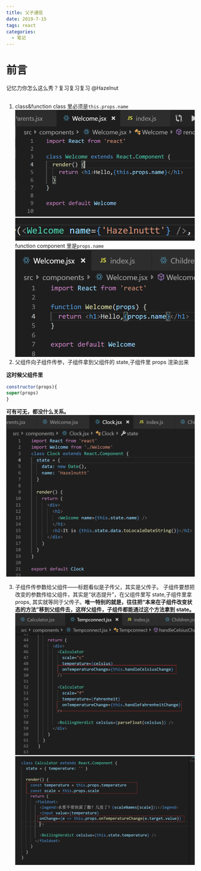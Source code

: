 ```yaml
---
title: 父子通信
date: 2019-7-15
tags: react
categories:
  - 笔记
---
```


# 前言

记忆力你怎么这么秀？复习复习复习 @Hazelnut

##

1. class&function
   class 里必须是`this.props.name`
   ![1](https://github.com/Hazelnuttt/StudyNotes/blob/master/create-react-app/docs/1.png)
   ![2](https://github.com/Hazelnuttt/StudyNotes/blob/master/create-react-app/docs/2.png)
   function component 里是`props.name`
   ![3](https://github.com/Hazelnuttt/StudyNotes/blob/master/create-react-app/docs/3.png)
2. 父组件向子组件传参，子组件拿到父组件的 state,子组件里 props 渲染出来

**这时候父组件里**

```js
constructor(props){
super(props)
}
```

**可有可无，都没什么关系。**
![4](https://github.com/Hazelnuttt/StudyNotes/blob/master/create-react-app/docs/4.png)

3. 子组件传参数给父组件——标题看似是子传父，其实是父传子。
   子组件要想把改变的参数传给父组件，其实是“状态提升”，在父组件里写 state,子组件里拿 props, 其实就等同于父传子。**唯一特别的就是，往往把“本来在子组件改变状态的方法”移到父组件去，这样父组件，子组件都能通过这个方法拿到 state。**
   ![6](https://github.com/Hazelnuttt/StudyNotes/blob/master/create-react-app/docs/6.png)
   ![5](https://github.com/Hazelnuttt/StudyNotes/blob/master/create-react-app/docs/5.png)
